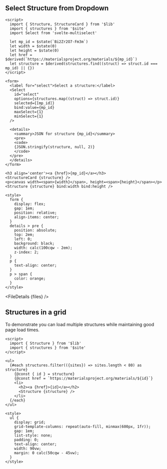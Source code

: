 <script>
  import { FileDetails } from 'svelte-zoo'

  const structure_code_files = import.meta.glob('$lib/Structure*', {
    query: '?raw',
    import: 'default',
    eager: true,
  })
  const files = Object.entries(structure_code_files).map(([path, content]) => {
    return { title: path, content }
  })
</script>

## Select Structure from Dropdown

```svelte example stackblitz
<script>
  import { Structure, StructureCard } from '$lib'
  import { structures } from '$site'
  import Select from 'svelte-multiselect'

  let mp_id = $state(`Bi2Zr2O7-Fm3m`)
  let width = $state(0)
  let height = $state(0)
  let href = $derived(`https://materialsproject.org/materials/${mp_id}`)
  let structure = $derived(structures.find((struct) => struct.id === mp_id) || {})
</script>

<form>
  <label for="select">Select a structure:</label>
  <Select
    id="select"
    options={structures.map((struct) => struct.id)}
    selected={[mp_id]}
    bind:value={mp_id}
    maxSelect={1}
    minSelect={1}
  />

  <details>
    <summary>JSON for structure {mp_id}</summary>
    <pre>
    <code>
    {JSON.stringify(structure, null, 2)}
    </code>
  </pre>
  </details>
</form>

<h3 align='center'><a {href}>{mp_id}</a></h3>
<StructureCard {structure} />
<p>canvas width=<span>{width}</span>, height=<span>{height}</span></p>
<Structure {structure} bind:width bind:height />

<style>
  form {
    display: flex;
    gap: 1em;
    position: relative;
    align-items: center;
  }
  details > pre {
    position: absolute;
    top: 2em;
    left: 0;
    background: black;
    width: calc(100cqw - 2em);
    z-index: 2;
  }
  p {
    text-align: center;
  }
  p > span {
    color: orange;
  }
</style>
```

<FileDetails {files} />

## Structures in a grid

To demonstrate you can load multiple structures while maintaining good page load times.

```svelte example stackblitz
<script>
  import { Structure } from '$lib'
  import { structures } from '$site'
</script>

<ul>
  {#each structures.filter(({sites}) => sites.length < 80) as structure}
    {@const { id } = structure}
    {@const href = `https://materialsproject.org/materials/${id}`}
    <li>
      <h2><a {href}>{id}</a></h2>
      <Structure {structure} />
    </li>
  {/each}
</ul>

<style>
  ul {
    display: grid;
    grid-template-columns: repeat(auto-fill, minmax(600px, 1fr));
    gap: 1em;
    list-style: none;
    padding: 0;
    text-align: center;
    width: 90vw;
    margin: 0 calc(50cqw - 45vw);
  }
</style>
```
